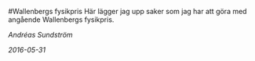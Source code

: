 #Wallenbergs fysikpris
Här lägger jag upp saker som jag har att göra med angående Wallenbergs fysikpris.

<i>Andréas Sundström<i>

2016-05-31
